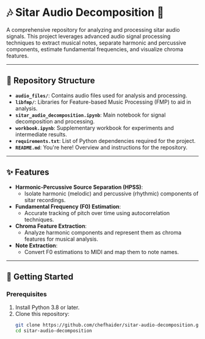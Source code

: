 # 🎶 Sitar Audio Decomposition 🎵

A comprehensive repository for analyzing and processing sitar audio signals. This project leverages advanced audio signal processing techniques to extract musical notes, separate harmonic and percussive components, estimate fundamental frequencies, and visualize chroma features.

---

## 📂 Repository Structure

- **`audio_files/`**: Contains audio files used for analysis and processing.
- **`libfmp/`**: Libraries for Feature-based Music Processing (FMP) to aid in analysis.
- **`sitar_audio_decomposition.ipynb`**: Main notebook for signal decomposition and processing.
- **`workbook.ipynb`**: Supplementary workbook for experiments and intermediate results.
- **`requirements.txt`**: List of Python dependencies required for the project.
- **`README.md`**: You're here! Overview and instructions for the repository.

---

## ✨ Features

- **Harmonic-Percussive Source Separation (HPSS)**:
  - Isolate harmonic (melodic) and percussive (rhythmic) components of sitar recordings.
- **Fundamental Frequency (F0) Estimation**:
  - Accurate tracking of pitch over time using autocorrelation techniques.
- **Chroma Feature Extraction**:
  - Analyze harmonic components and represent them as chroma features for musical analysis.
- **Note Extraction**:
  - Convert F0 estimations to MIDI and map them to note names.

---

## 🚀 Getting Started

### Prerequisites

1. Install Python 3.8 or later.
2. Clone this repository:
   ```bash
   git clone https://github.com/chefhaider/sitar-audio-decomposition.git
   cd sitar-audio-decomposition
